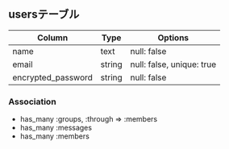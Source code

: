 ## usersテーブル

|Column|Type|Options|
|------|----|-------|
|name|text|null: false|
|email|string|null: false, unique: true|
|encrypted_password|string|null: false|

### Association
- has_many :groups, :through => :members
- has_many :messages
- has_many :members
